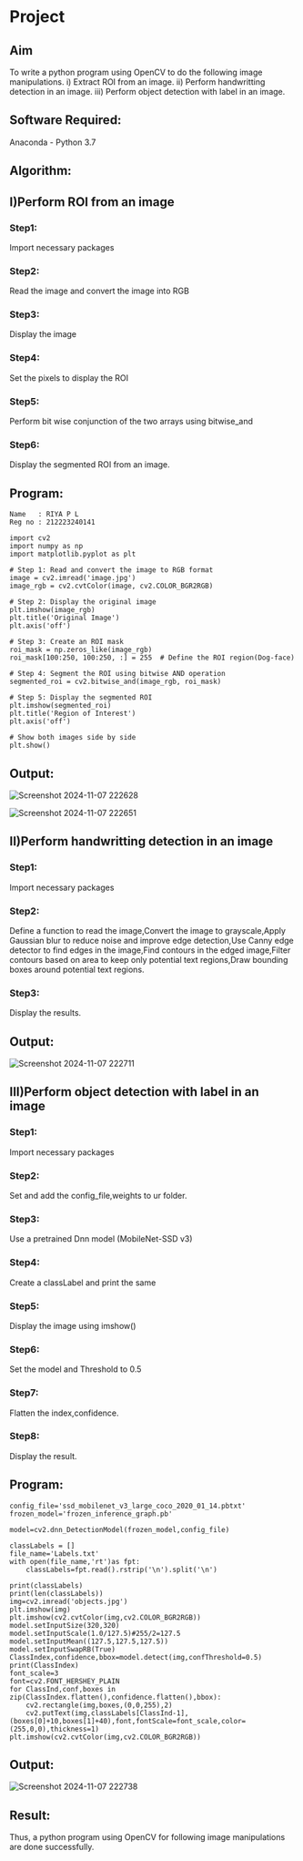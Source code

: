 # Project
## Aim
To write a python program using OpenCV to do the following image manipulations.
i) Extract ROI from  an image.
ii) Perform handwritting detection in an image.
iii) Perform object detection with label in an image.
## Software Required:
Anaconda - Python 3.7
## Algorithm:
## I)Perform ROI from an image
### Step1:
Import necessary packages 
### Step2:
Read the image and convert the image into RGB
### Step3:
Display the image
### Step4:
Set the pixels to display the ROI 
### Step5:
Perform bit wise conjunction of the two arrays  using bitwise_and 
### Step6:
Display the segmented ROI from an image.

## Program:
```
Name   : RIYA P L
Reg no : 212223240141
```
```
import cv2
import numpy as np
import matplotlib.pyplot as plt

# Step 1: Read and convert the image to RGB format
image = cv2.imread('image.jpg')
image_rgb = cv2.cvtColor(image, cv2.COLOR_BGR2RGB)

# Step 2: Display the original image
plt.imshow(image_rgb)
plt.title('Original Image')
plt.axis('off')

# Step 3: Create an ROI mask
roi_mask = np.zeros_like(image_rgb)
roi_mask[100:250, 100:250, :] = 255  # Define the ROI region(Dog-face)

# Step 4: Segment the ROI using bitwise AND operation
segmented_roi = cv2.bitwise_and(image_rgb, roi_mask)

# Step 5: Display the segmented ROI
plt.imshow(segmented_roi)
plt.title('Region of Interest')
plt.axis('off')

# Show both images side by side
plt.show()
```

## Output:

![Screenshot 2024-11-07 222628](https://github.com/user-attachments/assets/db035452-2928-4a96-8276-f9dd59c125ad)

![Screenshot 2024-11-07 222651](https://github.com/user-attachments/assets/becc1f52-526c-48e1-bf17-35f4862ae019)

## II)Perform handwritting detection in an image
### Step1:
Import necessary packages 
### Step2:
Define a function to read the image,Convert the image to grayscale,Apply Gaussian blur to reduce noise and improve edge detection,Use Canny edge detector to find edges in the image,Find contours in the edged image,Filter contours based on area to keep only potential text regions,Draw bounding boxes around potential text regions.
### Step3:
Display the results.

## Output:

![Screenshot 2024-11-07 222711](https://github.com/user-attachments/assets/2cfecde1-cc06-4844-bd6d-82c309c3d221)

## III)Perform object detection with label in an image
### Step1:
Import necessary packages 
### Step2:
Set and add the config_file,weights to ur folder.
### Step3:
Use a pretrained Dnn model (MobileNet-SSD v3)
### Step4:
Create a classLabel and print the same
### Step5:
Display the image using imshow()
### Step6:
Set the model and Threshold to 0.5
### Step7:
Flatten the index,confidence.
### Step8:
Display the result.

## Program:
```
config_file='ssd_mobilenet_v3_large_coco_2020_01_14.pbtxt'
frozen_model='frozen_inference_graph.pb'

model=cv2.dnn_DetectionModel(frozen_model,config_file)

classLabels = []
file_name='Labels.txt'
with open(file_name,'rt')as fpt:
    classLabels=fpt.read().rstrip('\n').split('\n')

print(classLabels)
print(len(classLabels))
img=cv2.imread('objects.jpg')
plt.imshow(img)
plt.imshow(cv2.cvtColor(img,cv2.COLOR_BGR2RGB))
model.setInputSize(320,320)
model.setInputScale(1.0/127.5)#255/2=127.5
model.setInputMean((127.5,127.5,127.5))
model.setInputSwapRB(True)
ClassIndex,confidence,bbox=model.detect(img,confThreshold=0.5)
print(ClassIndex)
font_scale=3
font=cv2.FONT_HERSHEY_PLAIN
for ClassInd,conf,boxes in zip(ClassIndex.flatten(),confidence.flatten(),bbox):
    cv2.rectangle(img,boxes,(0,0,255),2)
    cv2.putText(img,classLabels[ClassInd-1],(boxes[0]+10,boxes[1]+40),font,fontScale=font_scale,color=(255,0,0),thickness=1)
plt.imshow(cv2.cvtColor(img,cv2.COLOR_BGR2RGB))
```

## Output:

![Screenshot 2024-11-07 222738](https://github.com/user-attachments/assets/678c00a5-e431-481e-8e76-50721cd03fb9)

## Result:

Thus, a python program using OpenCV for following image manipulations are done successfully.


